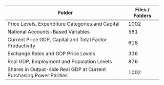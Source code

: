 | Folder                                                              |   Files / Folders |
|---------------------------------------------------------------------|-------------------|
| Price Levels, Expenditure Categories and Capital                    |              1002 |
| National Accounts-Based Variables                                   |               581 |
| Current Price GDP, Capital and Total Factor Productivity            |               618 |
| Exchange Rates and GDP Price Levels                                 |               336 |
| Real GDP, Employment and Population Levels                          |               876 |
| Shares in Output-side Real GDP at Current Purchasing Power Parities |              1002 |
